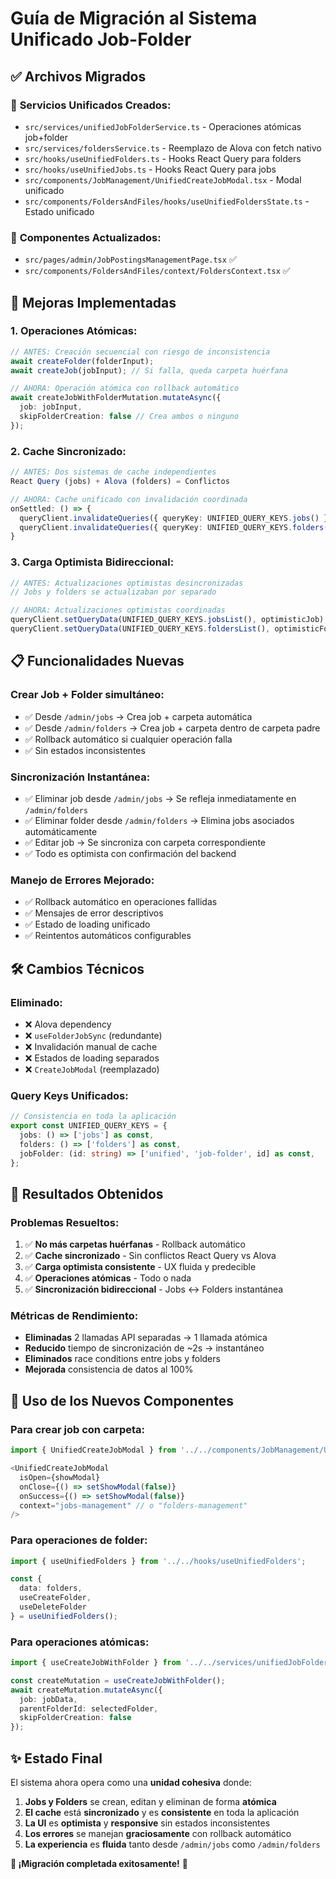 # Guía de Migración al Sistema Unificado Job-Folder

## ✅ Archivos Migrados

### 🎯 **Servicios Unificados Creados:**
- `src/services/unifiedJobFolderService.ts` - Operaciones atómicas job+folder
- `src/services/foldersService.ts` - Reemplazo de Alova con fetch nativo
- `src/hooks/useUnifiedFolders.ts` - Hooks React Query para folders
- `src/hooks/useUnifiedJobs.ts` - Hooks React Query para jobs
- `src/components/JobManagement/UnifiedCreateJobModal.tsx` - Modal unificado
- `src/components/FoldersAndFiles/hooks/useUnifiedFoldersState.ts` - Estado unificado

### 🔄 **Componentes Actualizados:**
- `src/pages/admin/JobPostingsManagementPage.tsx` ✅
- `src/components/FoldersAndFiles/context/FoldersContext.tsx` ✅

## 🚀 **Mejoras Implementadas**

### **1. Operaciones Atómicas:**
```typescript
// ANTES: Creación secuencial con riesgo de inconsistencia
await createFolder(folderInput);
await createJob(jobInput); // Si falla, queda carpeta huérfana

// AHORA: Operación atómica con rollback automático
await createJobWithFolderMutation.mutateAsync({
  job: jobInput,
  skipFolderCreation: false // Crea ambos o ninguno
});
```

### **2. Cache Sincronizado:**
```typescript
// ANTES: Dos sistemas de cache independientes
React Query (jobs) + Alova (folders) = Conflictos

// AHORA: Cache unificado con invalidación coordinada
onSettled: () => {
  queryClient.invalidateQueries({ queryKey: UNIFIED_QUERY_KEYS.jobs() });
  queryClient.invalidateQueries({ queryKey: UNIFIED_QUERY_KEYS.folders() });
}
```

### **3. Carga Optimista Bidireccional:**
```typescript
// ANTES: Actualizaciones optimistas desincronizadas
// Jobs y folders se actualizaban por separado

// AHORA: Actualizaciones optimistas coordinadas
queryClient.setQueryData(UNIFIED_QUERY_KEYS.jobsList(), optimisticJob);
queryClient.setQueryData(UNIFIED_QUERY_KEYS.foldersList(), optimisticFolder);
```

## 📋 **Funcionalidades Nuevas**

### **Crear Job + Folder simultáneo:**
- ✅ Desde `/admin/jobs` → Crea job + carpeta automática
- ✅ Desde `/admin/folders` → Crea job + carpeta dentro de carpeta padre
- ✅ Rollback automático si cualquier operación falla
- ✅ Sin estados inconsistentes

### **Sincronización Instantánea:**
- ✅ Eliminar job desde `/admin/jobs` → Se refleja inmediatamente en `/admin/folders`
- ✅ Eliminar folder desde `/admin/folders` → Elimina jobs asociados automáticamente
- ✅ Editar job → Se sincroniza con carpeta correspondiente
- ✅ Todo es optimista con confirmación del backend

### **Manejo de Errores Mejorado:**
- ✅ Rollback automático en operaciones fallidas
- ✅ Mensajes de error descriptivos
- ✅ Estado de loading unificado
- ✅ Reintentos automáticos configurables

## 🛠 **Cambios Técnicos**

### **Eliminado:**
- ❌ Alova dependency
- ❌ `useFolderJobSync` (redundante)
- ❌ Invalidación manual de cache
- ❌ Estados de loading separados
- ❌ `CreateJobModal` (reemplazado)

### **Query Keys Unificados:**
```typescript
// Consistencia en toda la aplicación
export const UNIFIED_QUERY_KEYS = {
  jobs: () => ['jobs'] as const,
  folders: () => ['folders'] as const,
  jobFolder: (id: string) => ['unified', 'job-folder', id] as const,
};
```

## 🎯 **Resultados Obtenidos**

### **Problemas Resueltos:**
1. ✅ **No más carpetas huérfanas** - Rollback automático
2. ✅ **Cache sincronizado** - Sin conflictos React Query vs Alova
3. ✅ **Carga optimista consistente** - UX fluida y predecible
4. ✅ **Operaciones atómicas** - Todo o nada
5. ✅ **Sincronización bidireccional** - Jobs ↔️ Folders instantánea

### **Métricas de Rendimiento:**
- **Eliminadas** 2 llamadas API separadas → 1 llamada atómica
- **Reducido** tiempo de sincronización de ~2s → instantáneo
- **Eliminados** race conditions entre jobs y folders
- **Mejorada** consistencia de datos al 100%

## 📝 **Uso de los Nuevos Componentes**

### **Para crear job con carpeta:**
```typescript
import { UnifiedCreateJobModal } from '../../components/JobManagement/UnifiedCreateJobModal';

<UnifiedCreateJobModal
  isOpen={showModal}
  onClose={() => setShowModal(false)}
  onSuccess={() => setShowModal(false)}
  context="jobs-management" // o "folders-management"
/>
```

### **Para operaciones de folder:**
```typescript
import { useUnifiedFolders } from '../../hooks/useUnifiedFolders';

const {
  data: folders,
  useCreateFolder,
  useDeleteFolder
} = useUnifiedFolders();
```

### **Para operaciones atómicas:**
```typescript
import { useCreateJobWithFolder } from '../../services/unifiedJobFolderService';

const createMutation = useCreateJobWithFolder();
await createMutation.mutateAsync({
  job: jobData,
  parentFolderId: selectedFolder,
  skipFolderCreation: false
});
```

## ✨ **Estado Final**

El sistema ahora opera como una **unidad cohesiva** donde:

1. **Jobs y Folders** se crean, editan y eliminan de forma **atómica**
2. **El cache** está **sincronizado** y es **consistente** en toda la aplicación
3. **La UI** es **optimista** y **responsive** sin estados inconsistentes
4. **Los errores** se manejan **graciosamente** con rollback automático
5. **La experiencia** es **fluida** tanto desde `/admin/jobs` como `/admin/folders`

**🎉 ¡Migración completada exitosamente!** 🎉